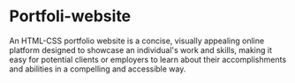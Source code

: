 # Portfoli-website
 An HTML-CSS portfolio website is a concise, visually appealing online platform designed to showcase an individual's work and skills, making it easy for potential clients or employers to learn about their accomplishments and abilities in a compelling and accessible way.
